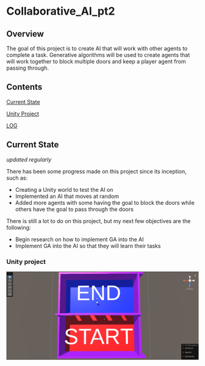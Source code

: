 # Collaborative_AI_pt2
 
## Overview
The goal of this project is to create AI that will work with other agents to complete a task. Generative algorithms will be used to create agents that will work together to block multiple doors and keep a player agent from passing through. 

## Contents
[Current State](#current-state)

[Unity Project](#unity-project)

[LOG](https://github.com/DakotaRo/Collaborative_AI_attempt2/blob/main/LOG.md)

## Current State
*updated regularly*


There has been some progress made on this project since its inception, such as:

* Creating a Unity world to test the AI on
* Implemented an AI that moves at random
* Added more agents with some having the goal to block the doors while others have the goal to pass through the doors

There is still a lot to do on this project, but my next few objectives are the following:

* Begin research on how to implement GA into the AI
* Implement GA into the AI so that they will learn their tasks

### Unity project
![Unity World Overview](https://github.com/DakotaRo/Collaborative_AI_attempt2/blob/main/images/Unity%20World%20Overview.png)